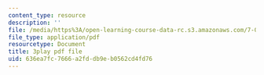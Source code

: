 ```yaml
---
content_type: resource
description: ''
file: /media/https%3A/open-learning-course-data-rc.s3.amazonaws.com/7-014-introductory-biology-spring-2005/636ea7fc7666a2fddb9eb0562cd4fd76_Uf7qNWklQkE.pdf
file_type: application/pdf
resourcetype: Document
title: 3play pdf file
uid: 636ea7fc-7666-a2fd-db9e-b0562cd4fd76
---
```

